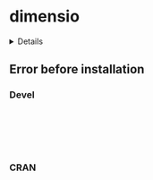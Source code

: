 # dimensio

<details>

* Version: 
* GitHub: https://github.com/tesselle/khroma
* Source code: NA
* Number of recursive dependencies: 0

</details>

## Error before installation

### Devel

```






```
### CRAN

```






```
